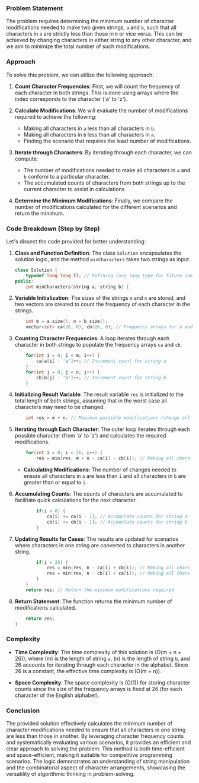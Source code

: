 ### Problem Statement

The problem requires determining the minimum number of character modifications needed to make two given strings, `a` and `b`, such that all characters in `a` are strictly less than those in `b` or vice versa. This can be achieved by changing characters in either string to any other character, and we aim to minimize the total number of such modifications.

### Approach

To solve this problem, we can utilize the following approach:

1. **Count Character Frequencies**: First, we will count the frequency of each character in both strings. This is done using arrays where the index corresponds to the character ('a' to 'z').

2. **Calculate Modifications**: We will evaluate the number of modifications required to achieve the following:
   - Making all characters in `a` less than all characters in `b`.
   - Making all characters in `b` less than all characters in `a`.
   - Finding the scenario that requires the least number of modifications.

3. **Iterate through Characters**: By iterating through each character, we can compute:
   - The number of modifications needed to make all characters in `a` and `b` conform to a particular character.
   - The accumulated counts of characters from both strings up to the current character to assist in calculations.

4. **Determine the Minimum Modifications**: Finally, we compare the number of modifications calculated for the different scenarios and return the minimum.

### Code Breakdown (Step by Step)

Let's dissect the code provided for better understanding:

1. **Class and Function Definition**: The class `Solution` encapsulates the solution logic, and the method `minCharacters` takes two strings as input.

   ```cpp
   class Solution {
       typedef long long ll; // Defining long long type for future use
   public:
       int minCharacters(string a, string b) {
   ```

2. **Variable Initialization**: The sizes of the strings `m` and `n` are stored, and two vectors are created to count the frequency of each character in the strings.

   ```cpp
       int m = a.size(), n = b.size();
       vector<int> ca(26, 0), cb(26, 0); // Frequency arrays for a and b
   ```

3. **Counting Character Frequencies**: A loop iterates through each character in both strings to populate the frequency arrays `ca` and `cb`.

   ```cpp
       for(int i = 0; i < m; i++) {
           ca[a[i] - 'a']++; // Increment count for string a
       }
       for(int j = 0; j < n; j++) {
           cb[b[j] - 'a']++; // Increment count for string b
       }
   ```

4. **Initializing Result Variable**: The result variable `res` is initialized to the total length of both strings, assuming that in the worst case all characters may need to be changed.

   ```cpp
       int res = m + n; // Maximum possible modifications (change all characters)
   ```

5. **Iterating through Each Character**: The outer loop iterates through each possible character (from 'a' to 'z') and calculates the required modifications.

   ```cpp
       for(int i = 0; i < 26; i++) {
           res = min(res, m + n - ca[i] - cb[i]); // Making all chars < i
   ```

   - **Calculating Modifications**: The number of changes needed to ensure all characters in `a` are less than `i` and all characters in `b` are greater than or equal to `i`.

6. **Accumulating Counts**: The counts of characters are accumulated to facilitate quick calculations for the next character.

   ```cpp
           if(i > 0) {
               ca[i] += ca[i - 1]; // Accumulate counts for string a
               cb[i] += cb[i - 1]; // Accumulate counts for string b
           }
   ```

7. **Updating Results for Cases**: The results are updated for scenarios where characters in one string are converted to characters in another string.

   ```cpp
           if(i < 25) {
               res = min(res, m - ca[i] + cb[i]); // Making all chars > i for b
               res = min(res, n - cb[i] + ca[i]); // Making all chars < i for a
           }
       }
       return res; // Return the minimum modifications required
   ```

8. **Return Statement**: The function returns the minimum number of modifications calculated.

   ```cpp
       return res;
   }
   ```

### Complexity

- **Time Complexity**: The time complexity of this solution is \(O(m + n + 26)\), where \(m\) is the length of string `a`, \(n\) is the length of string `b`, and 26 accounts for iterating through each character in the alphabet. Since 26 is a constant, the effective time complexity is \(O(m + n)\).

- **Space Complexity**: The space complexity is \(O(1)\) for storing character counts since the size of the frequency arrays is fixed at 26 (for each character of the English alphabet).

### Conclusion

The provided solution effectively calculates the minimum number of character modifications needed to ensure that all characters in one string are less than those in another. By leveraging character frequency counts and systematically evaluating various scenarios, it provides an efficient and clear approach to solving the problem. This method is both time-efficient and space-efficient, making it suitable for competitive programming scenarios. The logic demonstrates an understanding of string manipulation and the combinatorial aspect of character arrangements, showcasing the versatility of algorithmic thinking in problem-solving.